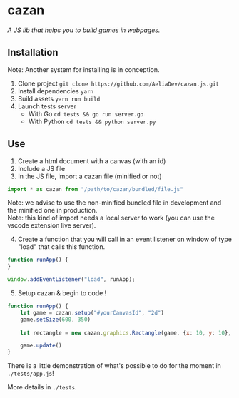 # cazan
 
*A JS lib that helps you to build games in webpages.*

## Installation 

Note: Another system for installing is in conception.

1) Clone project
``git clone https://github.com/AeliaDev/cazan.js.git``
2) Install dependencies
``yarn``
3) Build assets
``yarn run build``
4) Launch tests server
   - With Go ``cd tests && go run server.go``
   - With Python ``cd tests && python server.py``

## Use

1) Create a html document with a canvas (with an id)
2) Include a JS file
3) In the JS file, import a cazan file (minified or not)
```js
import * as cazan from "/path/to/cazan/bundled/file.js"
```
Note: we advise to use the non-minified bundled file in development and the minified one in production. <br/>
Note: this kind of import needs a local server to work (you can use the vscode extension live server).

4) Create a function that you will call in an event listener on window of type "load" that calls this function.
```js
function runApp() {
}

window.addEventListener("load", runApp);
```
5) Setup cazan & begin to code !
```js
function runApp() {
    let game = cazan.setup("#yourCanvasId", "2d")
    game.setSize(600, 350)
    
    let rectangle = new cazan.graphics.Rectangle(game, {x: 10, y: 10}, {x: 50, y: 50})

    game.update()
}
```
There is a little demonstration of what's possible to do for the moment in `./tests/app.js`!

More details in `./tests`.
